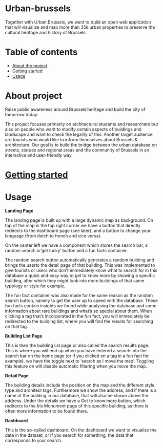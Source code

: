# Urban-brussels
Together with Urban.Brussels, we want to build an open web application that will visualize and map more than 35k urban properties to preserve the cultural heritage and history of Brussels.

# Table of contents
* [About the project](#about-the-project)
* [Getting started](#getting-started)
* [Usage](#usage)

# About project

Raise public awareness around Brussels’heritage and build the city of tomorrow today.

This project focuses primarily on architectural students and researchers but also on people who
want to modify certain aspects of buildings and landscape and want to check the legality of this.
Another target audience are tourists who would like to inform themselves about Brussels & architecture.
Our goal is to build the bridge between the urban database on streets, statues and regional areas and the community of
Brussels in an interactive and user-friendly way.


# [Getting started](INSTALL.md)

# Usage
**Landing Page**

The landing page is built up with a large dynamic map as background. On top of the map in
the top right corner we have a button that directly redirects to the dashboard page (see later), and a button to change your language (from dutch to french and vice versa). 

On the center left we have a component which stores the search bar, a random search or‘get lucky’ button and a fun facts container.

The random search button automatically generates a random building and brings the userto the detail page of that building. This was implemented to give tourists or users who don’t immediately know what to search for in this database a quick and easy way to get to know more by showing a specific building, after which they might look into more buildings of that same typology or style for example.

The fun fact container was also made for the same reason as the random search button, namely to get the user up to speed with the database. These fun facts contain insights we found while analysing the database and some information about rare buildings and what’s so special about them. When clicking a tag that’s incorporated in the fun fact, you will immediately be redirected to the building list, where you will find the results for searching on that tag.

**Building List Page**

This is then the building list page or also called the search results page. This is where you will end up when you have entered a search into the search bar on the home page (or if you clicked on a tag in a fun fact for example). we have the toggle next to ‘search as I move the map’. Toggling this feature on will
disable automatic filtering when you move the map.

**Detail Page**

The building details include the position on the map and the different style, type and architect tags. Furthermore we show the address, and if there is a name of the building in our database, that will also be shown above the address. Under the details we have a Get to know more button, which redirects to the Iris Monument page of this specific building, as there is often more information to be found there.

**Dashboard**

This is the so-called dashboard. On the dashboard we want to visualise the data in the dataset, or if you search for something, the data that corresponds to your search.


